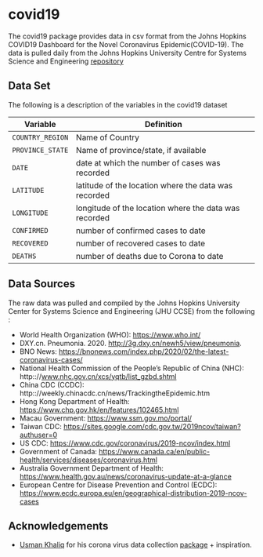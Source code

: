 
# covid19

<!-- badges: start -->
<!-- badges: end -->

The covid19 package provides data in csv format from the Johns Hopkins COVID19 Dashboard for the Novel Coronavirus Epidemic(COVID-19). The data is pulled daily from the Johns Hopkins University Centre for Systems Science and Engineering [repository](https://github.com/CSSEGISandData/COVID-19)


## Data Set

The following is a description of the variables in the covid19 dataset

| Variable        | Definition      
| ------------- | ------------- | 
| `COUNTRY_REGION`      | Name of Country | 
| `PROVINCE_STATE`| Name of province/state, if available | 
| `DATE` | date at which the number of cases was recorded |
| `LATITUDE` | latitude of the location where the data was recorded |
| `LONGITUDE` | longitude of the location where the data was recorded |
| `CONFIRMED` | number of confirmed cases to date |
| `RECOVERED` | number of recovered cases to date |
| `DEATHS` | number of deaths due to Corona to date |


## Data Sources

The raw data was pulled and compiled by the Johns Hopkins University Center for Systems Science and Engineering (JHU CCSE) from the following :

* World Health Organization (WHO): https://www.who.int/ <br>
* DXY.cn. Pneumonia. 2020. http://3g.dxy.cn/newh5/view/pneumonia.  <br>
* BNO News: https://bnonews.com/index.php/2020/02/the-latest-coronavirus-cases/  <br>
* National Health Commission of the People’s Republic of China (NHC): http&#58;://www.nhc.gov.cn/xcs/yqtb/list_gzbd.shtml
* China CDC (CCDC): http&#58;://weekly.chinacdc.cn/news/TrackingtheEpidemic.htm <br>
* Hong Kong Department of Health: https://www.chp.gov.hk/en/features/102465.html <br>
* Macau Government: https://www.ssm.gov.mo/portal/ <br>
* Taiwan CDC: https://sites.google.com/cdc.gov.tw/2019ncov/taiwan?authuser=0 <br>
* US CDC: https://www.cdc.gov/coronavirus/2019-ncov/index.html <br>
* Government of Canada: https://www.canada.ca/en/public-health/services/diseases/coronavirus.html <br>
* Australia Government Department of Health: https://www.health.gov.au/news/coronavirus-update-at-a-glance <br>
* European Centre for Disease Prevention and Control (ECDC): https://www.ecdc.europa.eu/en/geographical-distribution-2019-ncov-cases <br>


## Acknowledgements

- [Usman Khaliq](https://github.com/ottoman91/) for his corona virus data collection [package](https://github.com/ottoman91/covid19) + inspiration.


